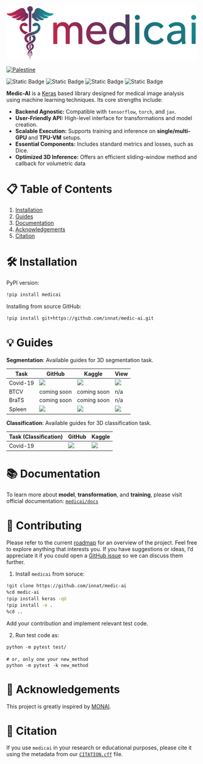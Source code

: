 

<img src="assets/logo.jpg" width="500"/>


[![Palestine](https://img.shields.io/badge/Free-Palestine-white?labelColor=green)](https://twitter.com/search?q=%23FreePalestine&src=typed_query) 

![Static Badge](https://img.shields.io/badge/keras-3.9.0-darkred?style=flat) ![Static Badge](https://img.shields.io/badge/tensorflow-2.19.0-orange?style=flat) ![Static Badge](https://img.shields.io/badge/torch-2.6.0-red?style=flat) ![Static Badge](https://img.shields.io/badge/jax-0.4.23-%233399ff)

**Medic-AI** is a [Keras](https://keras.io/keras_3/) based library designed for medical image analysis using machine learning techniques. Its core strengths include:

- **Backend Agnostic:** Compatible with `tensorflow`, `torch`, and `jax`.
- **User-Friendly API:** High-level interface for transformations and model creation.
- **Scalable Execution:** Supports training and inference on **single/multi-GPU** and **TPU-VM** setups.
- **Essential Components:** Includes standard metrics and losses, such as Dice.
- **Optimized 3D Inference:** Offers an efficient sliding-window method and callback for volumetric data


# 📋 Table of Contents
1. [Installation](#-installation)
2. [Guides](#-guides)
3. [Documentation](#-documentation)
4. [Acknowledgements](#-acknowledgements)
5. [Citation](#-citation)


# 🛠 Installation

PyPI version:

```bash
!pip install medicai
```

Installing from source GitHub:

```bash
!pip install git+https://github.com/innat/medic-ai.git
```

# 💡 Guides

**Segmentation**: Available guides for 3D segmentation task.

| Task | GitHub | Kaggle | View |
|----------|----------|----------|----------|
| Covid-19  | <a target="_blank" href="notebooks/covid19.ct.segment.ipynb"><img src="https://img.shields.io/badge/GitHub-View%20source-lightgrey" /></a>     | <a target="_blank" href="https://www.kaggle.com/code/ipythonx/medicai-covid-19-3d-image-segmentation/notebook"><img src="https://kaggle.com/static/images/open-in-kaggle.svg" /></a>     | <img src="assets/covid.gif" width="200"/>    |
| BTCV  | coming soon   | coming soon    | n/a     |
| BraTS  | coming soon     | coming soon     | n/a     |
| Spleen | <a target="_blank" href="notebooks/spleen.segment.ipynb"><img src="https://img.shields.io/badge/GitHub-View%20source-lightgrey" /></a>     | <a target="_blank" href="https://www.kaggle.com/code/ipythonx/medicai-spleen-3d-segmentation-in-keras"><img src="https://kaggle.com/static/images/open-in-kaggle.svg" /></a>     | <img src="assets/spleen.gif" width="200"/>     |

**Classification**: Available guides for 3D classification task.

| Task (Classification) | GitHub | Kaggle |
|----------|----------|----------|
| Covid-19   | <a target="_blank" href="notebooks/covid19.ct.classification.ipynb"><img src="https://img.shields.io/badge/GitHub-View%20source-lightgrey" /></a>       | <a target="_blank" href="https://www.kaggle.com/code/ipythonx/medicai-3d-image-classification"><img src="https://kaggle.com/static/images/open-in-kaggle.svg" /></a>     |


# 📚 Documentation

To learn more about **model**, **transformation**, and **training**, please visit official documentation: [`medicai/docs`](https://innat.github.io/medic-ai/)

# 🤝 Contributing

Please refer to the current [roadmap](https://github.com/innat/medic-ai/wiki/Roadmap) for an overview of the project. Feel free to explore anything that interests you. If you have suggestions or ideas, I’d appreciate it if you could open a [GitHub issue](https://github.com/innat/medic-ai/issues/new/choose) so we can discuss them further.

1. Install `medicai` from soruce:

```bash
!git clone https://github.com/innat/medic-ai
%cd medic-ai
!pip install keras -qU
!pip install -e .
%cd ..
```

Add your contribution and implement relevant test code.

2. Run test code as:

```
python -m pytest test/

# or, only one your new_method
python -m pytest -k new_method
```

# 🙏 Acknowledgements

This project is greatly inspired by [MONAI](https://monai.io/).

# 📝 Citation

If you use `medicai` in your research or educational purposes, please cite it using the metadata from our [`CITATION.cff`](https://github.com/innat/medic-ai/blob/main/CITATION.cff) file.
